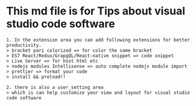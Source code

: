 # This md file is for Tips about visual studio code software

	1. In the extension area you can add following extensions for better productivity.
	> bracket pari colorized => for color the same bracket 
	> ES7 React/Redux/GrapgQL/React-native snippet => code snippet
	> Live Server => for host html etc
	> nodejs modules Intellisense => auto complete nodejs module import
	> prettier => format your code
	> install && preload!!

	2. there is also a user_setting area
	> which is can help customize your view and layout for visual studio code software